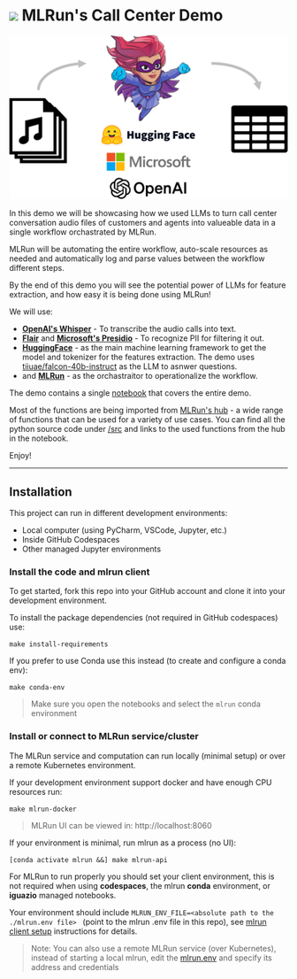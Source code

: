 # <img src="https://uxwing.com/wp-content/themes/uxwing/download/business-professional-services/boy-services-support-icon.png" style="height: 40px"/> MLRun's Call Center Demo

<img src="./images/call-center-readme.png" alt="huggingface-mlrun" style="width: 600px"/>

In this demo we will be showcasing how we used LLMs to turn call center conversation audio files of customers and agents into valueable data in a single workflow orchastrated by MLRun.

MLRun will be automating the entire workflow, auto-scale resources as needed and automatically log and parse values between the workflow different steps.

By the end of this demo you will see the potential power of LLMs for feature extraction, and how easy it is being done using MLRun!

We will use:
* [**OpenAI's Whisper**](https://openai.com/research/whisper) - To transcribe the audio calls into text.
* [**Flair**](https://flairnlp.github.io/) and [**Microsoft's Presidio**](https://microsoft.github.io/presidio/) - To recognize PII for filtering it out.
* [**HuggingFace**](https://huggingface.co/) - as the main machine learning framework to get the model and tokenizer for the features extraction. The demo uses [tiiuae/falcon-40b-instruct](https://huggingface.co/tiiuae/falcon-40b-instruct) as the LLM to asnwer questions.
* and [**MLRun**](https://www.mlrun.org/) - as the orchastraitor to operationalize the workflow.

The demo contains a single [notebook](./notebook.ipynb) that covers the entire demo.

Most of the functions are being imported from [MLRun's hub](https://docs.mlrun.org/en/stable/runtimes/load-from-hub.html) - a wide range of functions that can be used for a variety of use cases. You can find all the python source code under [/src](./src) and links to the used functions from the hub in the notebook.

Enjoy!

___
<a id="installation"></a>
## Installation

This project can run in different development environments:
* Local computer (using PyCharm, VSCode, Jupyter, etc.)
* Inside GitHub Codespaces 
* Other managed Jupyter environments

### Install the code and mlrun client 

To get started, fork this repo into your GitHub account and clone it into your development environment.

To install the package dependencies (not required in GitHub codespaces) use:
 
    make install-requirements
    
If you prefer to use Conda use this instead (to create and configure a conda env):

    make conda-env

> Make sure you open the notebooks and select the `mlrun` conda environment 
 
### Install or connect to MLRun service/cluster

The MLRun service and computation can run locally (minimal setup) or over a remote Kubernetes environment.

If your development environment support docker and have enough CPU resources run:

    make mlrun-docker
    
> MLRun UI can be viewed in: http://localhost:8060
    
If your environment is minimal, run mlrun as a process (no UI):

    [conda activate mlrun &&] make mlrun-api
 
For MLRun to run properly you should set your client environment, this is not required when using **codespaces**, the mlrun **conda** environment, or **iguazio** managed notebooks.

Your environment should include `MLRUN_ENV_FILE=<absolute path to the ./mlrun.env file> ` (point to the mlrun .env file 
in this repo), see [mlrun client setup](https://docs.mlrun.org/en/latest/install/remote.html) instructions for details.  
     
> Note: You can also use a remote MLRun service (over Kubernetes), instead of starting a local mlrun, 
> edit the [mlrun.env](./mlrun.env) and specify its address and credentials  
